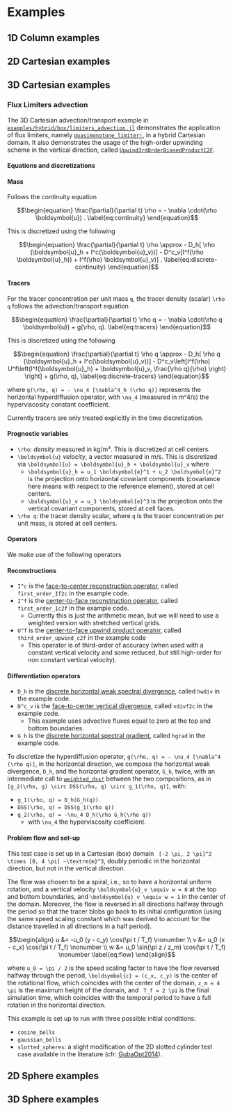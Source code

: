 # Examples

## 1D Column examples

## 2D Cartesian examples

## 3D Cartesian examples

### Flux Limiters advection

The 3D Cartesian advection/transport example in [`examples/hybrid/box/limiters_advection.jl`](https://github.com/CliMA/ClimaCore.jl/tree/main/examples/hybrid/box/limiters_advection.jl) demonstrates the application of flux limiters, namely [`quasimonotone_limiter!`](@ref), in a hybrid Cartesian domain. It also demonstrates the usage of the high-order upwinding scheme in the vertical direction, called [`Upwind3rdOrderBiasedProductC2F`](@ref).

#### Equations and discretizations

#### Mass

Follows the continuity equation
```math
\begin{equation}
  \frac{\partial}{\partial t} \rho = - \nabla \cdot(\rho \boldsymbol{u}) .
\label{eq:continuity}
\end{equation}
```

This is discretized using the following
```math
\begin{equation}
  \frac{\partial}{\partial t} \rho \approx - D_h[ \rho (\boldsymbol{u}_h + I^c(\boldsymbol{u}_v))] - D^c_v[I^f(\rho \boldsymbol{u}_h)) + I^f(\rho) \boldsymbol{u}_v)] .
\label{eq:discrete-continuity}
\end{equation}
```

#### Tracers

For the tracer concentration per unit mass ``q``, the tracer density (scalar) ``\rho q`` follows the advection/transport equation

```math
\begin{equation}
  \frac{\partial}{\partial t} \rho q = - \nabla \cdot(\rho q \boldsymbol{u})  + g(\rho, q).
\label{eq:tracers}
\end{equation}
```

This is discretized using the following
```math
\begin{equation}
\frac{\partial}{\partial t} \rho q \approx
- D_h[ \rho q (\boldsymbol{u}_h + I^c(\boldsymbol{u}_v))]
- D^c_v\left[I^f(\rho) U^f\left(I^f(\boldsymbol{u}_h) + \boldsymbol{u}_v, \frac{\rho q}{\rho} \right) \right] + g(\rho, q),
\label{eq:discrete-tracers}
\end{equation}
```
where ``g(\rho, q) = - \nu_4 [\nabla^4_h (\rho q)]`` represents the horizontal hyperdiffusion operator, with ``\nu_4`` (measured in m^4/s) the hyperviscosity constant coefficient.

Currently tracers are only treated explicitly in the time discretization.


#### Prognostic variables

* ``\rho``: _density_ measured in kg/m³. This is discretized at cell centers.
* ``\boldsymbol{u}`` _velocity_, a vector measured in m/s. This is discretized via ``\boldsymbol{u} = \boldsymbol{u}_h + \boldsymbol{u}_v`` where
  - ``\boldsymbol{u}_h = u_1 \boldsymbol{e}^1 + u_2 \boldsymbol{e}^2`` is the projection onto horizontal covariant components (covariance here means with respect to the reference element), stored at cell centers.
  - ``\boldsymbol{u}_v = u_3 \boldsymbol{e}^3`` is the projection onto the vertical covariant components, stored at cell faces.
* ``\rho q``: the tracer density scalar, where ``q`` is the tracer concentration per unit mass, is stored at cell centers.

#### Operators

We make use of the following operators

#### Reconstructions

* ``I^c`` is the [face-to-center reconstruction operator](https://clima.github.io/ClimaCore.jl/stable/operators/#ClimaCore.Operators.InterpolateF2C), called `first_order_If2c` in the example code.
* ``I^f`` is the [center-to-face reconstruction operator](https://clima.github.io/ClimaCore.jl/stable/operators/#ClimaCore.Operators.InterpolateC2F), called `first_order_Ic2f` in the example code.
  - Currently this is just the arithmetic mean, but we will need to use a weighted version with stretched vertical grids.
* ``U^f`` is the [center-to-face upwind product operator](https://clima.github.io/ClimaCore.jl/stable/operators/#ClimaCore.Operators.Upwind3rdOrderBiasedProductC2F), called `third_order_upwind_c2f` in the example code
  - This operator is of third-order of accuracy (when used with a constant vertical velocity and some reduced, but still high-order for non constant vertical velocity).


#### Differentiation operators

- ``D_h`` is the [discrete horizontal weak spectral divergence](https://clima.github.io/ClimaCore.jl/stable/operators/#ClimaCore.Operators.WeakDivergence), called `hwdiv` in the example code.
- ``D^c_v`` is the [face-to-center vertical divergence](https://clima.github.io/ClimaCore.jl/stable/operators/#ClimaCore.Operators.DivergenceF2C), called `vdivf2c` in the example code.
  - This example uses advective fluxes equal to zero at the top and bottom boundaries.
- ``G_h`` is the [discrete horizontal spectral gradient](https://clima.github.io/ClimaCore.jl/stable/operators/#ClimaCore.Operators.Gradient), called `hgrad` in the example code.

To discretize the hyperdiffusion operator, ``g(\rho, q) = - \nu_4 [\nabla^4 (\rho q)]``, in the horizontal direction, we compose the horizontal weak divergence, ``D_h``, and the horizontal gradient operator, ``G_h``, twice, with an intermediate call to [`weighted_dss!`](@ref) between the two compositions, as in ``[g_2(\rho, g) \circ DSS(\rho, q) \circ g_1(\rho, q)]``, with:
- ``g_1(\rho, q) = D_h(G_h(q))``
- ``DSS(\rho, q) = DSS(g_1(\rho q))``
- ``g_2(\rho, q) = -\nu_4 D_h(\rho G_h(\rho q))``
    - with ``\nu_4`` the hyperviscosity coefficient.

#### Problem flow and set-up

This test case is set up in a Cartesian (box) domain `` [-2 \pi, 2 \pi]^2 \times [0, 4 \pi] ~\textrm{m}^3``, doubly periodic in the horizontal direction, but not in the vertical direction.

The flow was chosen to be a spiral, i.e., so to have a horizontal uniform rotation, and a vertical velocity ``\boldsymbol{u}_v \equiv w = 0`` at the top and bottom boundaries, and ``\boldsymbol{u}_v \equiv w = 1`` in the center of the domain. Moreover, the flow is reversed in all directions halfway through the period so that the tracer blobs go back to its initial configuration (using the same speed scaling constant which was derived to account for the distance travelled in all directions in a half period).

```math
\begin{align}
    u &= -u_0 (y - c_y) \cos(\pi t / T_f) \nonumber \\
    v &= u_0 (x - c_x) \cos(\pi t / T_f) \nonumber \\
    w &= u_0 \sin(\pi z / z_m) \cos(\pi t / T_f) \nonumber
\label{eq:flow}
\end{align}
```
where ``u_0 = \pi / 2`` is the speed scaling factor to have the flow reversed halfway through the period, ``\boldsymbol{c} = (c_x, c_y)`` is the center of the rotational flow, which coincides with the center of the domain,  ``z_m = 4 \pi`` is the maximum height of the domain, and `` T_f = 2 \pi`` is the final simulation time, which coincides with the temporal period to have a full rotation in the horizontal direction.

This example is set up to run with three possible initial conditions:
- `cosine_bells`
- `gaussian_bells`
- `slotted_spheres`: a slight modification of the 2D slotted cylinder test case available in the literature (cfr: [GubaOpt2014](@cite)).

## 2D Sphere examples

## 3D Sphere examples

